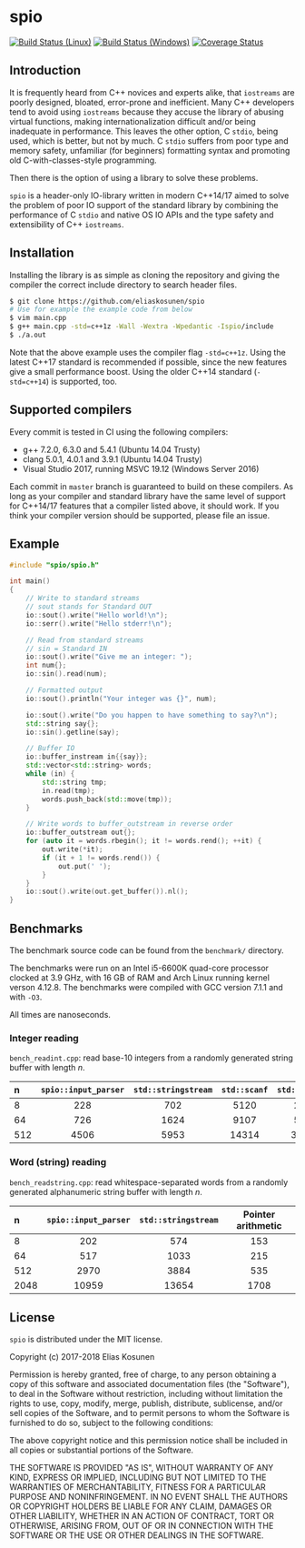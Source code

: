 # spio

[![Build Status (Linux)](https://travis-ci.org/eliaskosunen/spio.svg?branch=master)](https://travis-ci.org/eliaskosunen/spio)
[![Build Status (Windows)](https://ci.appveyor.com/api/projects/status/8inevtt3rbnx36ql/branch/master?svg=true)](https://ci.appveyor.com/project/varuna-lang/spio/branch/master)
[![Coverage Status](https://coveralls.io/repos/github/eliaskosunen/spio/badge.svg)](https://coveralls.io/github/eliaskosunen/spio)

## Introduction

It is frequently heard from C++ novices and experts alike, that `iostreams` are poorly designed, bloated, error-prone and inefficient.
Many C++ developers tend to avoid using `iostreams` because they accuse the library of abusing virtual functions, making internationalization difficult and/or being inadequate in performance.
This leaves the other option, C `stdio`, being used, which is better, but not by much.
C `stdio` suffers from poor type and memory safety, unfamiliar (for beginners) formatting syntax and promoting old C-with-classes-style programming.

Then there is the option of using a library to solve these problems.

`spio` is a header-only IO-library written in modern C++14/17 aimed to solve the problem of poor IO support of the standard library
by combining the performance of C `stdio` and native OS IO APIs and the type safety and extensibility of C++ `iostreams`.

## Installation

Installing the library is as simple as cloning the repository and giving the compiler the correct include directory to search header files.

```sh
$ git clone https://github.com/eliaskosunen/spio
# Use for example the example code from below
$ vim main.cpp
$ g++ main.cpp -std=c++1z -Wall -Wextra -Wpedantic -Ispio/include
$ ./a.out
```

Note that the above example uses the compiler flag `-std=c++1z`. Using the latest C++17 standard is recommended if possible, since the new features give a small performance boost.
Using the older C++14 standard (`-std=c++14`) is supported, too.

## Supported compilers

Every commit is tested in CI using the following compilers:

* g++ 7.2.0, 6.3.0 and 5.4.1 (Ubuntu 14.04 Trusty)
* clang 5.0.1, 4.0.1 and 3.9.1 (Ubuntu 14.04 Trusty)
* Visual Studio 2017, running MSVC 19.12 (Windows Server 2016)

Each commit in `master` branch is guaranteed to build on these compilers.
As long as your compiler and standard library have the same level of support for C++14/17 features that a compiler listed above, it should work.
If you think your compiler version should be supported, please file an issue.

## Example

```cpp
#include "spio/spio.h"

int main()
{
    // Write to standard streams
    // sout stands for Standard OUT
    io::sout().write("Hello world!\n");
    io::serr().write("Hello stderr!\n");

    // Read from standard streams
    // sin = Standard IN
    io::sout().write("Give me an integer: ");
    int num{};
    io::sin().read(num);

    // Formatted output
    io::sout().println("Your integer was {}", num);

    io::sout().write("Do you happen to have something to say?\n");
    std::string say{};
    io::sin().getline(say);

    // Buffer IO
    io::buffer_instream in{{say}};
    std::vector<std::string> words;
    while (in) {
        std::string tmp;
        in.read(tmp);
        words.push_back(std::move(tmp));
    }

    // Write words to buffer_outstream in reverse order
    io::buffer_outstream out{};
    for (auto it = words.rbegin(); it != words.rend(); ++it) {
        out.write(*it);
        if (it + 1 != words.rend()) {
            out.put(' ');
        }
    }
    io::sout().write(out.get_buffer()).nl();
}
```

## Benchmarks

The benchmark source code can be found from the `benchmark/` directory.

The benchmarks were run on an Intel i5-6600K quad-core processor clocked at 3.9 GHz, with 16 GB of RAM and Arch Linux running kernel verson 4.12.8.
The benchmarks were compiled with GCC version 7.1.1 and with `-O3`.

All times are nanoseconds.

### Integer reading

`bench_readint.cpp`: read base-10 integers from a randomly generated string buffer with length _n_.

n   | `spio::input_parser` | `std::stringstream` | `std::scanf` | `std::strtol`
:-- | :------------------: | :-----------------: | :----------: | :-----------:
8   | 228                  | 702                 | 5120         | 201
64  | 726                  | 1624                | 9107         | 572
512 | 4506                 | 5953                | 14314        | 3240

### Word (string) reading

`bench_readstring.cpp`: read whitespace-separated words from a randomly generated alphanumeric string buffer with length _n_.

n    | `spio::input_parser` | `std::stringstream` | Pointer arithmetic
:--- | :------------------: | :-----------------: | :----------------:
8    | 202                  | 574                 | 153
64   | 517                  | 1033                | 215
512  | 2970                 | 3884                | 535
2048 | 10959                | 13654               | 1708

## License

`spio` is distributed under the MIT license.

Copyright (c) 2017-2018 Elias Kosunen

Permission is hereby granted, free of charge, to any person obtaining a copy of this software and associated documentation files (the "Software"), to deal in the Software without restriction, including without limitation the rights to use, copy, modify, merge, publish, distribute, sublicense, and/or sell copies of the Software, and to permit persons to whom the Software is furnished to do so, subject to the following conditions:

The above copyright notice and this permission notice shall be included in all copies or substantial portions of the Software.

THE SOFTWARE IS PROVIDED "AS IS", WITHOUT WARRANTY OF ANY KIND, EXPRESS OR IMPLIED, INCLUDING BUT NOT LIMITED TO THE WARRANTIES OF MERCHANTABILITY, FITNESS FOR A PARTICULAR PURPOSE AND NONINFRINGEMENT. IN NO EVENT SHALL THE AUTHORS OR COPYRIGHT HOLDERS BE LIABLE FOR ANY CLAIM, DAMAGES OR OTHER LIABILITY, WHETHER IN AN ACTION OF CONTRACT, TORT OR OTHERWISE, ARISING FROM, OUT OF OR IN CONNECTION WITH THE SOFTWARE OR THE USE OR OTHER DEALINGS IN THE SOFTWARE.
